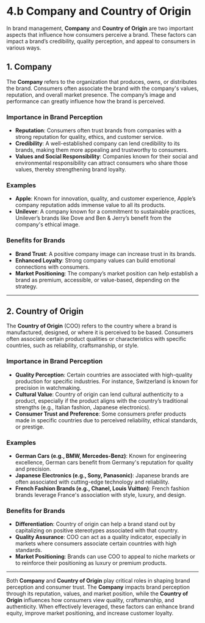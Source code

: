 # 4.b Company and Country of Origin

In brand management, **Company** and **Country of Origin** are two important aspects that influence how consumers perceive a brand. These factors can impact a brand’s credibility, quality perception, and appeal to consumers in various ways.

## 1. Company

The **Company** refers to the organization that produces, owns, or distributes the brand. Consumers often associate the brand with the company's values, reputation, and overall market presence. The company’s image and performance can greatly influence how the brand is perceived.

### Importance in Brand Perception
- **Reputation**: Consumers often trust brands from companies with a strong reputation for quality, ethics, and customer service.
- **Credibility**: A well-established company can lend credibility to its brands, making them more appealing and trustworthy to consumers.
- **Values and Social Responsibility**: Companies known for their social and environmental responsibility can attract consumers who share those values, thereby strengthening brand loyalty.

### Examples
- **Apple**: Known for innovation, quality, and customer experience, Apple’s company reputation adds immense value to all its products.
- **Unilever**: A company known for a commitment to sustainable practices, Unilever’s brands like Dove and Ben & Jerry’s benefit from the company's ethical image.

### Benefits for Brands
- **Brand Trust**: A positive company image can increase trust in its brands.
- **Enhanced Loyalty**: Strong company values can build emotional connections with consumers.
- **Market Positioning**: The company’s market position can help establish a brand as premium, accessible, or value-based, depending on the strategy.

---

## 2. Country of Origin

The **Country of Origin** (COO) refers to the country where a brand is manufactured, designed, or where it is perceived to be based. Consumers often associate certain product qualities or characteristics with specific countries, such as reliability, craftsmanship, or style.

### Importance in Brand Perception
- **Quality Perception**: Certain countries are associated with high-quality production for specific industries. For instance, Switzerland is known for precision in watchmaking.
- **Cultural Value**: Country of origin can lend cultural authenticity to a product, especially if the product aligns with the country’s traditional strengths (e.g., Italian fashion, Japanese electronics).
- **Consumer Trust and Preference**: Some consumers prefer products made in specific countries due to perceived reliability, ethical standards, or prestige.

### Examples
- **German Cars (e.g., BMW, Mercedes-Benz)**: Known for engineering excellence, German cars benefit from Germany's reputation for quality and precision.
- **Japanese Electronics (e.g., Sony, Panasonic)**: Japanese brands are often associated with cutting-edge technology and reliability.
- **French Fashion Brands (e.g., Chanel, Louis Vuitton)**: French fashion brands leverage France's association with style, luxury, and design.

### Benefits for Brands
- **Differentiation**: Country of origin can help a brand stand out by capitalizing on positive stereotypes associated with that country.
- **Quality Assurance**: COO can act as a quality indicator, especially in markets where consumers associate certain countries with high standards.
- **Market Positioning**: Brands can use COO to appeal to niche markets or to reinforce their positioning as luxury or premium products.

---

Both **Company** and **Country of Origin** play critical roles in shaping brand perception and consumer trust. The **Company** impacts brand perception through its reputation, values, and market position, while the **Country of Origin** influences how consumers view quality, craftsmanship, and authenticity. When effectively leveraged, these factors can enhance brand equity, improve market positioning, and increase customer loyalty.

